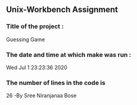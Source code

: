 ## Unix-Workbench Assignment
### Title of the project : 

Guessing Game
### The date and time at which make was run : 

Wed Jul  1 23:23:36 2020
### The number of lines in the code is
26
-By Sree Niranjanaa Bose
